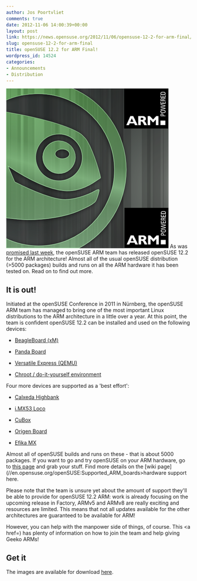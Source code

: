 ```yaml
---
author: Jos Poortvliet
comments: true
date: 2012-11-06 14:00:39+00:00
layout: post
link: https://news.opensuse.org/2012/11/06/opensuse-12-2-for-arm-final/
slug: opensuse-12-2-for-arm-final
title: openSUSE 12.2 for ARM Final!
wordpress_id: 14524
categories:
- Announcements
- Distribution
---
```


![ARMopenSUSE Logo](/wp-content/uploads/2012/09/ARMopenSUSE.png) As was [promised last week](//news.opensuse.org/?p=14500), the openSUSE ARM team has released openSUSE 12.2 for the ARM architecture! Almost all of the usual openSUSE distribution (>5000 packages) builds and runs on all the ARM hardware it has been tested on. Read on to find out more.<!-- more -->


## It is out!


Initiated at the openSUSE Conference in 2011 in Nürnberg, the openSUSE ARM team has managed to bring one of the most important Linux distributions to the ARM architecture in a little over a year. At this point, the team is confident openSUSE 12.2 can be installed and used on the following devices:



	
  * [BeagleBoard (xM)](//en.opensuse.org/HCL:BeagleBoard-xM)

	
  * [Panda Board](//en.opensuse.org/HCL:PandaBoard)

	
  * [Versatile Express (QEMU)](//en.opensuse.org/HCL:VersatileExpress)

	
  * [Chroot / do-it-yourself environment](//en.opensuse.org/HCL:Chroot)


Four more devices are supported as a 'best effort':

	
  * [Calxeda Highbank](//en.opensuse.org/HCL:Highbank)

	
  * [i.MX53 Loco](//en.opensuse.org/HCL:IMX53Loco)

	
  * [CuBox](//en.opensuse.org/HCL:CuBox)

	
  * [Origen Board](//en.opensuse.org/HCL:Origen)

	
  * [Efika MX](//en.opensuse.org/HCL:Efika_MX)


Almost all of openSUSE builds and runs on these - that is about 5000 packages. If you want to go and try openSUSE on your ARM hardware, go to [this page](//en.opensuse.org/openSUSE:OpenSUSE_on_your_ARM_board) and grab your stuff. Find more details on the [wiki page](//en.opensuse.org/openSUSE:Supported_ARM_boards>hardware support here</a>.

Please note that the team is unsure yet about the amount of support they'll be able to provide for openSUSE 12.2 ARM: work is already focusing on the upcoming release in Factory, ARMv5 and ARMv8 are really exciting and resources are limited. This means that not all updates available for the other architectures are guaranteed to be available for ARM!

However, you can help with the manpower side of things, of course. This <a href=) has plenty of information on how to join the team and help giving Geeko ARMs!



## Get it


The images are available for download [here](//download.opensuse.org/ports/armv7hl/distribution/12.2/).
